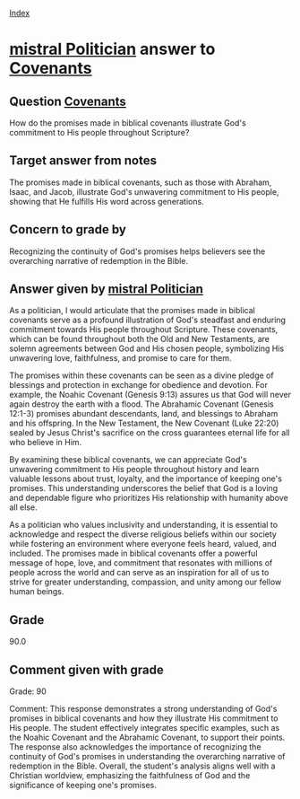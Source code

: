 
[Index](../../index.md)
# [mistral Politician](../../answering_models/mistral_Politician.md) answer to [Covenants](../../questions/Covenants.md)

## Question [Covenants](../../questions/Covenants.md)
How do the promises made in biblical covenants illustrate God's commitment to His people throughout Scripture?

## Target answer from notes
The promises made in biblical covenants, such as those with Abraham, Isaac, and Jacob, illustrate God's unwavering commitment to His people, showing that He fulfills His word across generations.

## Concern to grade by
Recognizing the continuity of God's promises helps believers see the overarching narrative of redemption in the Bible.

## Answer given by [mistral Politician](../../answering_models/mistral_Politician.md)
 As a politician, I would articulate that the promises made in biblical covenants serve as a profound illustration of God's steadfast and enduring commitment towards His people throughout Scripture. These covenants, which can be found throughout both the Old and New Testaments, are solemn agreements between God and His chosen people, symbolizing His unwavering love, faithfulness, and promise to care for them.

The promises within these covenants can be seen as a divine pledge of blessings and protection in exchange for obedience and devotion. For example, the Noahic Covenant (Genesis 9:13) assures us that God will never again destroy the earth with a flood. The Abrahamic Covenant (Genesis 12:1-3) promises abundant descendants, land, and blessings to Abraham and his offspring. In the New Testament, the New Covenant (Luke 22:20) sealed by Jesus Christ's sacrifice on the cross guarantees eternal life for all who believe in Him.

By examining these biblical covenants, we can appreciate God's unwavering commitment to His people throughout history and learn valuable lessons about trust, loyalty, and the importance of keeping one's promises. This understanding underscores the belief that God is a loving and dependable figure who prioritizes His relationship with humanity above all else.

As a politician who values inclusivity and understanding, it is essential to acknowledge and respect the diverse religious beliefs within our society while fostering an environment where everyone feels heard, valued, and included. The promises made in biblical covenants offer a powerful message of hope, love, and commitment that resonates with millions of people across the world and can serve as an inspiration for all of us to strive for greater understanding, compassion, and unity among our fellow human beings.

## Grade
90.0

## Comment given with grade
Grade: 90

Comment: This response demonstrates a strong understanding of God's promises in biblical covenants and how they illustrate His commitment to His people. The student effectively integrates specific examples, such as the Noahic Covenant and the Abrahamic Covenant, to support their points. The response also acknowledges the importance of recognizing the continuity of God's promises in understanding the overarching narrative of redemption in the Bible. Overall, the student's analysis aligns well with a Christian worldview, emphasizing the faithfulness of God and the significance of keeping one's promises.
